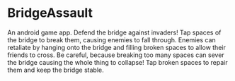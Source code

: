 # BridgeAssault

An android game app. Defend the bridge against invaders! Tap spaces 
of the bridge to break them, causing enemies to fall through. 
Enemies can retaliate by hanging onto the bridge and filling broken 
spaces to allow their friends to cross. Be careful, because breaking 
too many spaces can sever the bridge causing the whole thing to 
collapse! Tap broken spaces to repair them and keep the bridge stable.
